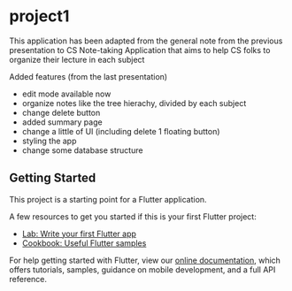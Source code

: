 # project1

This application has been adapted from the general note from the previous presentation to CS Note-taking Application that aims to help CS folks to organize their lecture in each subject 

Added features (from the last presentation)
- edit mode available now
- organize notes like the tree hierachy, divided by each subject
- change delete button
- added summary page
- change a little of UI (including delete 1 floating button)
- styling the app
- change some database structure

## Getting Started

This project is a starting point for a Flutter application.

A few resources to get you started if this is your first Flutter project:

- [Lab: Write your first Flutter app](https://flutter.dev/docs/get-started/codelab)
- [Cookbook: Useful Flutter samples](https://flutter.dev/docs/cookbook)

For help getting started with Flutter, view our
[online documentation](https://flutter.dev/docs), which offers tutorials,
samples, guidance on mobile development, and a full API reference.
